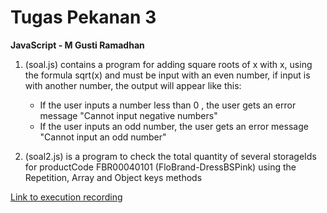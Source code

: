 # Tugas Pekanan 3
**JavaScript - M Gusti Ramadhan**

1. (soal.js) contains a program for adding square roots of x with x, using the formula sqrt(x) and must be input with an even number, if input is with another number, the output will appear like this:
    - If the user inputs a number less than 0 , the user gets an error message "Cannot input negative numbers"
    - If the user inputs an odd number, the user gets an error message "Cannot input an odd number"

2. (soal2.js) is a program to check the total quantity of several storageIds for productCode FBR00040101 (FloBrand-DressBSPink) using the Repetition, Array and Object keys methods

[Link to execution recording](Https://drive.google.com/file/d/1TkFso-_VIOBg4h7-gcOja-MtW7qOhTeT/view?usp=sharing)
